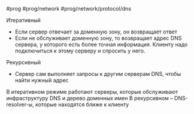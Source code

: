 #prog #prog/network #prog/network/protocol/dns

Итеративный
- Если сервер отвечает за доменную зону, он возвращает ответ
- Если не обслуживает доменную зону, то возвращает адрес DNS сервера, у которого есть более точная информация. Клиенту надо подключиться к этому серверу и спросить у него.

Рекурсивный
- Сервер сам выполняет запросы к другим серверам DNS, чтобы найти нужный адрес

В итеративном режиме работают серверы, которые обслуживают инфраструктуру DNS и дерево доменных имен
В рекурсивном – DNS-resolver-ы, которые находятся ближе к клиенту